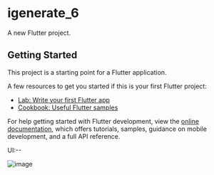 # igenerate_6

A new Flutter project.

## Getting Started

This project is a starting point for a Flutter application.

A few resources to get you started if this is your first Flutter project:

- [Lab: Write your first Flutter app](https://docs.flutter.dev/get-started/codelab)
- [Cookbook: Useful Flutter samples](https://docs.flutter.dev/cookbook)

For help getting started with Flutter development, view the
[online documentation](https://docs.flutter.dev/), which offers tutorials,
samples, guidance on mobile development, and a full API reference.

UI:--

![image](https://github.com/Parag-Koshti/Igenerate_6_Demo/assets/117141552/1f68da20-0ce4-435e-9b04-17159c3fbaa2)
